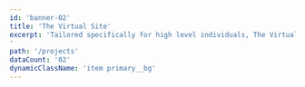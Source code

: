 ```yaml
---
id: 'banner-02'
title: 'The Virtual Site'
excerpt: 'Tailored specifically for high level individuals, The Virtual Site gives you a complete rundown on all major progress on all your job sites. Using innovative 2D renditions, The Virtual Sites shows you everything you need to know about your project.
'
path: '/projects'
dataCount: '02'
dynamicClassName: 'item primary__bg'
---
```

